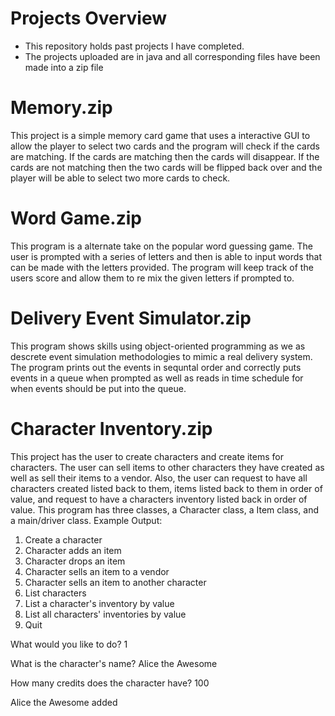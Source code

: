 # Projects Overview
- This repository holds past projects I have completed.
- The projects uploaded are in java and all corresponding files have been made into a zip file

# Memory.zip
This project is a simple memory card game that uses a interactive GUI to allow the player to select two cards and the program will check if the cards are matching. If the cards are matching then the cards will disappear. If the cards are not matching then the two cards will be flipped back over and the player will be able to select two more cards to check.

# Word Game.zip
This program is a alternate take on the popular word guessing game. The user is prompted with a series of letters and then is able to input words that can be made with the letters provided. The program will keep track of the users score and allow them to re mix the given letters if prompted to.

# Delivery Event Simulator.zip
This program shows skills using object-oriented programming as we as descrete event simulation methodologies to mimic a real delivery system. The program prints out the events in sequntal order and correctly puts events in a queue when prompted as well as reads in time schedule for when events should be put into the queue.

# Character Inventory.zip
This project has the user to create characters and create items for characters. The user can sell items to other characters they have created as well as sell their items to a vendor. Also, the user can request to have all characters created listed back to them, items listed back to them in order of value, and request to have a characters inventory listed back in order of value. This program has three classes, a Character class, a Item class, and a main/driver class.
Example Output:

1. Create a character
2. Character adds an item
3. Character drops an item
4. Character sells an item to a vendor
5. Character sells an item to another character
6. List characters
7. List a character's inventory by value
8. List all characters' inventories by value
9. Quit
    
What would you like to do? 1

What is the character's name? Alice the Awesome

How many credits does the character have? 100

Alice the Awesome added

